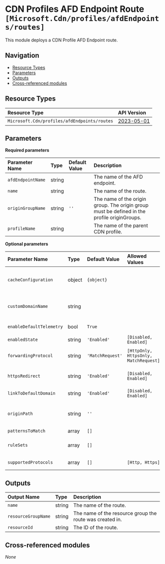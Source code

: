 # CDN Profiles AFD Endpoint Route `[Microsoft.Cdn/profiles/afdEndpoints/routes]`

This module deploys a CDN Profile AFD Endpoint route.

## Navigation

- [Resource Types](#Resource-Types)
- [Parameters](#Parameters)
- [Outputs](#Outputs)
- [Cross-referenced modules](#Cross-referenced-modules)

## Resource Types

| Resource Type | API Version |
| :-- | :-- |
| `Microsoft.Cdn/profiles/afdEndpoints/routes` | [2023-05-01](https://learn.microsoft.com/en-us/azure/templates/Microsoft.Cdn/profiles/afdEndpoints/routes) |

## Parameters

**Required parameters**

| Parameter Name | Type | Default Value | Description |
| :-- | :-- | :-- | :-- |
| `afdEndpointName` | string |  | The name of the AFD endpoint. |
| `name` | string |  | The name of the route. |
| `originGroupName` | string | `''` | The name of the origin group. The origin group must be defined in the profile originGroups. |
| `profileName` | string |  | The name of the parent CDN profile. |

**Optional parameters**

| Parameter Name | Type | Default Value | Allowed Values | Description |
| :-- | :-- | :-- | :-- | :-- |
| `cacheConfiguration` | object | `{object}` |  | The caching configuration for this route. To disable caching, do not provide a cacheConfiguration object. |
| `customDomainName` | string |  |  | The name of the custom domain. The custom domain must be defined in the profile customDomains. |
| `enableDefaultTelemetry` | bool | `True` |  | Enable telemetry via a Globally Unique Identifier (GUID). |
| `enabledState` | string | `'Enabled'` | `[Disabled, Enabled]` | Whether this route is enabled. |
| `forwardingProtocol` | string | `'MatchRequest'` | `[HttpOnly, HttpsOnly, MatchRequest]` | The protocol this rule will use when forwarding traffic to backends. |
| `httpsRedirect` | string | `'Enabled'` | `[Disabled, Enabled]` | Whether to automatically redirect HTTP traffic to HTTPS traffic. |
| `linkToDefaultDomain` | string | `'Enabled'` | `[Disabled, Enabled]` | Whether this route will be linked to the default endpoint domain. |
| `originPath` | string | `''` |  | A directory path on the origin that AzureFrontDoor can use to retrieve content from, e.g. contoso.cloudapp.net/originpath. |
| `patternsToMatch` | array | `[]` |  | The route patterns of the rule. |
| `ruleSets` | array | `[]` |  | The rule sets of the rule. The rule sets must be defined in the profile ruleSets. |
| `supportedProtocols` | array | `[]` | `[Http, Https]` | The supported protocols of the rule. |


## Outputs

| Output Name | Type | Description |
| :-- | :-- | :-- |
| `name` | string | The name of the route. |
| `resourceGroupName` | string | The name of the resource group the route was created in. |
| `resourceId` | string | The ID of the route. |

## Cross-referenced modules

_None_
